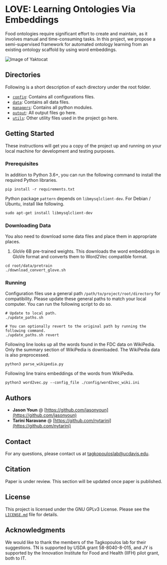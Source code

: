 # LOVE: Learning Ontologies Via Embeddings

Food ontologies require significant effort to create and maintain, as it involves manual and time-consuming tasks. In this project, we propose a semi-supervised framework for automated ontology learning from an existing ontology scaffold by using word embeddings.

![Image of Yaktocat](https://ucdavis.box.com/s/mojo6nrokh6ad7l6ilmehibt3ipe7mmh)

## Directories

Following is a short description of each directory under the root folder.

* <code>[config](./config)</code>: Contains all configurations files.
* <code>[data](./data)</code>: Contains all data files.
* <code>[managers](./managers)</code>: Contains all python modules.
* <code>[output](./output)</code>: All output files go here.
* <code>[utils](./utils)</code>: Other utility files used in the project go here.

## Getting Started

These instructions will get you a copy of the project up and running on your local machine for development and testing purposes.

### Prerequisites

In addition to Python 3.6+, you can run the following command to install the required Python libraries.

```
pip install -r requirements.txt
```

Python package ```pattern``` depends on ```libmysqlclient-dev```. For Debian / Ubuntu, install like following.

```
sudo apt-get install libmysqlclient-dev
```

### Downloading Data
You also need to download some data files and place them in appropriate places.

1. GloVe 6B pre-trained weights. This downloads the word embeddings in GloVe format and converts them to Word2Vec compatible format.
```
cd root/data/pretrain
./download_convert_glove.sh
```

### Running

Configuration files use a general path `/path/to/project/root/directory` for compatibility. Please update these general paths to match your local computer. You can run the following script to do so.

```
# Update to local path.
./update_paths.sh

# You can optionally revert to the original path by running the following command.
./update_paths.sh revert
```

Following line looks up all the words found in the FDC data on WikiPedia. Only the summary section of WikiPedia is downloaded. The WikiPedia data is also preprocessed.

```
python3 parse_wikipedia.py
```

Following line trains embeddings of the words from WikiPedia.

```
python3 word2vec.py --config_file ./config/word2vec_wiki.ini
```

## Authors

* **Jason Youn** @ [https://github.com/jasonyoun](https://github.com/jasonyoun)
* **Tarini Naravane** @ [https://github.com/nytarini](https://github.com/nytarini)

## Contact

For any questions, please contact us at tagkopouloslab@ucdavis.edu.

## Citation

Paper is under review. This section will be updated once paper is published.

## License

This project is licensed under the GNU GPLv3 License. Please see the <code>[LICENSE.md](./LICENSE.md)</code> file for details.

## Acknowledgments

We would like to thank the members of the Tagkopoulos lab for their suggestions. TN is supported by USDA grant 58-8040-8-015, and JY is supported by the Innovation Institute for Food and Health (IIFH) pilot grant, both to IT.
